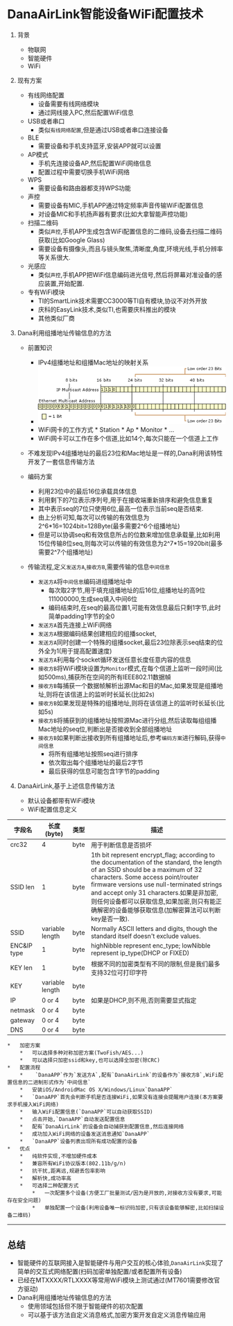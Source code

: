 #   DanaAirLink智能设备WiFi配置技术

1.  背景
    *   物联网
    *   智能硬件
    *   WiFi

2.  现有方案
    *   有线网络配置   
        *   设备需要有线网络模块
        *   通过网线接入PC,然后配置WiFi信息
    *   USB或者串口
        *   类似`有线网络配置`,但是通过USB或者串口连接设备
    *   BLE
        *   需要设备和手机支持蓝牙,安装APP就可以设置
    *   AP模式
        *   手机先连接设备AP,然后配置WiFi网络信息
        *   配置过程中需要切换手机WiFi网络
    *   WPS
        *   需要设备和路由器都支持WPS功能
    *   声控
        *   需要设备有MIC,手机APP通过特定频率声音传输WiFi配置信息
        *   对设备MIC和手机扬声器有要求(比如大拿智能声控功能)
    *   扫描二维码
        *   类似`声控`,手机APP生成包含WiFi配置信息的二维码,设备去扫描二维码获取(比如Google Glass)
        *   需要设备有摄像头,而且与镜头聚焦,清晰度,角度,环境光线,手机分辨率等关系很大.
    *   光感应
        *   类似`声控`,手机APP把WiFi信息编码进光信号,然后将屏幕对准设备的感应装置,开始配置.
    *   专有WiFi模块   
        *   TI的SmartLink技术需要CC3000等TI自有模块,协议不对外开放
        *   庆科的EasyLink技术,类似TI,也需要庆科推出的模块
        *   其他类似厂商

3.  Dana利用组播地址传输信息的方法
    *   前置知识
         *   IPv4组播地址和组播Mac地址的映射关系
         *   ![IPv4McasttoMac](./IPv4McasttoMac.png)
         *   WiFi网卡的工作方式
            *   Station
            *   Ap
            *   Monitor
            *   ...
         *  WiFi网卡可以工作在多个信道,比如14个,每次只能在一个信道上工作
         
    *   不难发现IPv4组播地址的最后23位和Mac地址是一样的,Dana利用该特性开发了一套信息传输方法
    *   编码方案
         *   利用23位中的最后16位承载具体信息
         *   利用剩下的7位表示序列号,用于在接收端重新排序和避免信息重复
         *   其中表示seq的7位只使用6位,最高一位表示当前seq是否结束.
         *   由上分析可知,每次可以传输的有效信息为2^6*16=1024bit=128Byte(最多需要2^6个组播地址)
         *   但是可以协调seq和有效信息所占的位数来增加信息承载量,比如利用15位传输8位seq,则每次可以传输的有效信息为2^7*15=1920bit(最多需要2^7个组播地址)
    *   传输流程,定义`发送方A`,`接收方B`,需要传输的信息`中间信息`
         *   `发送方A`将`中间信息`编码进组播地址中
              *   每次取2字节,用于填充组播地址的后16位,组播地址的高9位111000000,生成seq填入中间6位
              *   编码结束时,在seq的最高位置1,可能有效信息最后只剩1字节,此时简单padding1字节的全0
         *   `发送方A`首先连接上WiFi网络
         *   `发送方A`根据编码结果创建相应的组播socket,
         *   `发送方A`同时创建一个特殊的组播socket,最后23位除表示seq结束的位外全为1(用于提高配置速度)
         *   `发送方A`利用每个socket循环发送任意长度任意内容的信息
         *   `接收方B`将WiFi模块设置为`Monitor`模式,在每个信道上监听一段时间(比如500ms),捕获所在空间的所有IEEE802.11数据幀
         *   `接收方B`每捕获一个数据帧解析出源Mac和目的Mac,如果发现是组播地址,则将在该信道上的监听时长延长(比如2s)
         *   `接收方B`如果发现是特殊的组播地址,则将在该信道上的监听时长延长(比如5s)
         *   `接收方B`将捕获到的组播地址按照源Mac进行分组,然后读取每组组播Mac地址的seq位,判断出是否接收到全部组播地址
         *   `接收方B`如果判断出接收到所有组播地址后,参考`编码方案`进行解码,获得`中间信息`
               *    将所有组播地址按照seq进行排序
               *    依次取出每个组播地址的最后2字节
               *    最后获得的信息可能包含1字节的padding

4.  DanaAirLink,基于上述信息传输方法
    *   默认设备都带有WiFi模块
    *   WiFi配置信息定义
 >  
字段名 |长度(byte)|类型| 描述
---|---|---|---
crc32|4|byte|用于判断信息是否损坏
SSID len|1|byte|1th bit represent encrypt_flag; according to the documentation of the standard, the length of an SSID should be a maximum of 32 characters. Some access point/router firmware versions use null-terminated strings and accept only 31 characters.如果是非加密,则任何设备都可以获取信息,如果加密,则只有能正确解密的设备能够获取信息(加解密算法可以判断key是否一致). 
SSID|variable length|byte|Normally ASCII letters and digits, though the standard itself doesn't exclude values.
ENC&IP type|1|byte|highNibble represent enc_type; lowNibble represent ip_type(DHCP or FIXED)
KEY len|1|byte|根据不同的加密类型有不同的限制,但是我们最多支持32位可打印字符
KEY|variable length|byte|
IP|0 or 4|byte|如果是DHCP,则不用,否则需要显式指定
netmask|0 or 4|byte|
gateway|0 or 4|byte|
DNS|0 or 4|byte|


    *   加密方案
        *   可以选择多种对称加密方案(TwoFish/AES...)
        *   可以选择只加密ssid和key,也可以选择全加密(除CRC)
    *   配置流程
        *    `DanaAPP`作为`发送方A`,配有`DanaAirLink`的设备作为`接收方B`,WiFi配置信息的二进制形式作为`中间信息`
        *   安装iOS/AndroidMac OS X/Windows/Linux`DanaAPP`
        *   `DanaAPP`首先会判断手机是否连接WiFi,如果没有连接会提醒用户连接(本方案要求手机接入WiFi网络)
        *   输入WiFi配置信息(`DanaAPP`可以自动获取SSID)
        *   点击开始,`DanaAPP`自动发送配置信息
        *   配有`DanaAirLink`的设备会自动捕获到配置信息,然后连接网络
        *   成功加入WiFi网络的设备发送消息通知`DanaAPP`
        *   `DanaAPP`设备列表出现所有成功配置的设备
    *   优点
        *   纯软件实现,不增加硬件成本
        *   兼容所有WiFi协议版本(802.11b/g/n)
        *   抗干扰,距离远,规避丢包率影响
        *   解析快,成功率高
        *   可选择二种配置方式
            *   一次配置多个设备(方便工厂批量测试/因为是开放的,对接收方没有要求,可能存在安全问题)
            *   单独配置一个设备(利用设备唯一标识码加密,只有该设备能够解密,比如扫描设备二维码)
 
 
 ---      
##  总结
*   智能硬件的互联网接入是智能硬件与用户交互的核心体验,`DanaAirLink`实现了简单的交互式网络配置(扫码加密单独配置/或者配置所有设备)
*   已经在MTXXXX/RTLXXXX等常用WiFi模块上测试通过(MT7601需要修改官方驱动)
*   Dana利用组播地址传输信息的方法 
    *   使用领域包括但不限于智能硬件的初次配置
    *   可以基于该方法自定义消息格式,加密方案开发自定义消息传输应用